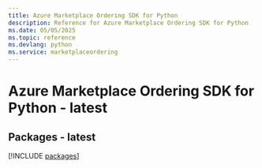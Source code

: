 ```yaml
---
title: Azure Marketplace Ordering SDK for Python
description: Reference for Azure Marketplace Ordering SDK for Python
ms.date: 05/05/2025
ms.topic: reference
ms.devlang: python
ms.service: marketplaceordering
---
```

# Azure Marketplace Ordering SDK for Python - latest
## Packages - latest
[!INCLUDE [packages](marketplace-ordering-index.md)]